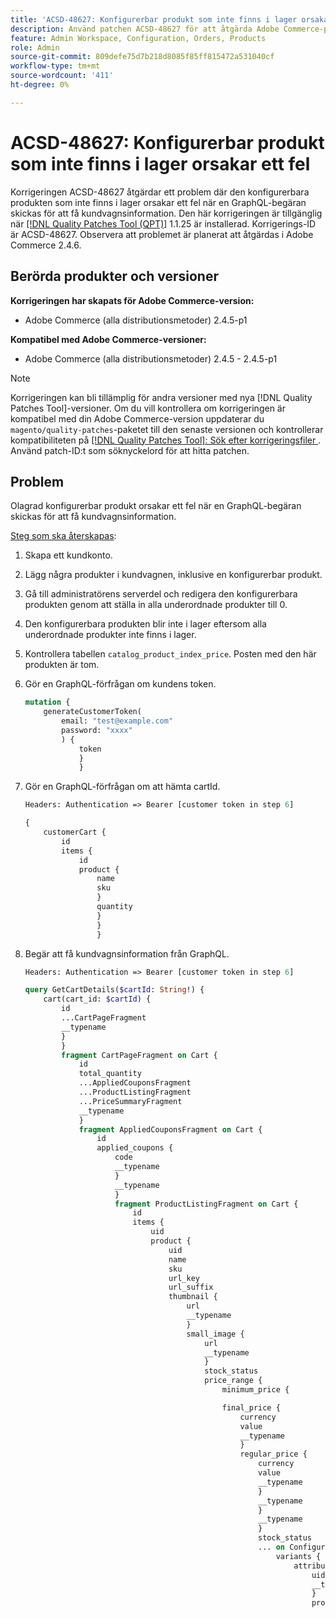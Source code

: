 ```yaml
---
title: 'ACSD-48627: Konfigurerbar produkt som inte finns i lager orsakar ett fel'
description: Använd patchen ACSD-48627 för att åtgärda Adobe Commerce-problemet där den konfigurerbara produkten som inte finns i lager orsakar ett fel när en GraphQL-begäran skickas för att få kundvagnsinformation.
feature: Admin Workspace, Configuration, Orders, Products
role: Admin
source-git-commit: 809defe75d7b218d8085f85ff815472a531040cf
workflow-type: tm+mt
source-wordcount: '411'
ht-degree: 0%

---
```


# ACSD-48627: Konfigurerbar produkt som inte finns i lager orsakar ett fel

Korrigeringen ACSD-48627 åtgärdar ett problem där den konfigurerbara produkten som inte finns i lager orsakar ett fel när en GraphQL-begäran skickas för att få kundvagnsinformation. Den här korrigeringen är tillgänglig när [[!DNL Quality Patches Tool (QPT)]](https://experienceleague.adobe.com/sv/docs/commerce-knowledge-base/kb/announcements/commerce-announcements/magento-quality-patches-released-new-tool-to-self-serve-quality-patches) 1.1.25 är installerad. Korrigerings-ID är ACSD-48627. Observera att problemet är planerat att åtgärdas i Adobe Commerce 2.4.6.

## Berörda produkter och versioner

**Korrigeringen har skapats för Adobe Commerce-version:**

* Adobe Commerce (alla distributionsmetoder) 2.4.5-p1

**Kompatibel med Adobe Commerce-versioner:**

* Adobe Commerce (alla distributionsmetoder) 2.4.5 - 2.4.5-p1

>[!NOTE]
>
>Korrigeringen kan bli tillämplig för andra versioner med nya [!DNL Quality Patches Tool]-versioner. Om du vill kontrollera om korrigeringen är kompatibel med din Adobe Commerce-version uppdaterar du `magento/quality-patches`-paketet till den senaste versionen och kontrollerar kompatibiliteten på [[!DNL Quality Patches Tool]: Sök efter korrigeringsfiler ](https://experienceleague.adobe.com/tools/commerce-quality-patches/index.html?lang=sv-SE). Använd patch-ID:t som söknyckelord för att hitta patchen.

## Problem

Olagrad konfigurerbar produkt orsakar ett fel när en GraphQL-begäran skickas för att få kundvagnsinformation.

<u>Steg som ska återskapas</u>:

1. Skapa ett kundkonto.
1. Lägg några produkter i kundvagnen, inklusive en konfigurerbar produkt.
1. Gå till administratörens serverdel och redigera den konfigurerbara produkten genom att ställa in alla underordnade produkter till 0.
1. Den konfigurerbara produkten blir inte i lager eftersom alla underordnade produkter inte finns i lager.
1. Kontrollera tabellen `catalog_product_index_price`. Posten med den här produkten är tom.
1. Gör en GraphQL-förfrågan om kundens token.

   ```GraphQL
   mutation {
       generateCustomerToken(
           email: "test@example.com"
           password: "xxxx"
           ) {
               token
               }
               }
   ```

1. Gör en GraphQL-förfrågan om att hämta cartId.

   ```GraphQL
   Headers: Authentication => Bearer [customer token in step 6]
   ```

   ```GraphQL
   {
       customerCart {
           id
           items {
               id
               product {
                   name
                   sku
                   }
                   quantity
                   }
                   }
                   }
   ```

1. Begär att få kundvagnsinformation från GraphQL.

   ```GraphQL
   Headers: Authentication => Bearer [customer token in step 6]
   ```

   ```GraphQL
   query GetCartDetails($cartId: String!) {
       cart(cart_id: $cartId) {
           id
           ...CartPageFragment
           __typename
           }
           }
           fragment CartPageFragment on Cart {
               id
               total_quantity
               ...AppliedCouponsFragment
               ...ProductListingFragment
               ...PriceSummaryFragment
               __typename
               }
               fragment AppliedCouponsFragment on Cart {
                   id
                   applied_coupons {
                       code
                       __typename
                       }
                       __typename
                       }
                       fragment ProductListingFragment on Cart {
                           id
                           items {
                               uid
                               product {
                                   uid
                                   name
                                   sku
                                   url_key
                                   url_suffix
                                   thumbnail {
                                       url
                                       __typename
                                       }
                                       small_image {
                                           url
                                           __typename
                                           }
                                           stock_status
                                           price_range {
                                               minimum_price {
   
                                               final_price {
                                                   currency
                                                   value
                                                   __typename
                                                   }
                                                   regular_price {
                                                       currency
                                                       value
                                                       __typename
                                                       }
                                                       __typename
                                                       }
                                                       __typename
                                                       }
                                                       stock_status
                                                       ... on ConfigurableProduct {
                                                           variants {
                                                               attributes {
                                                                   uid
                                                                   __typename
                                                                   }
                                                                   product {
                                                                       uid
                                                                       small_image {
                                                                           url
                                                                           __typename
                                                                           }
                                                                           stock_status
                                                                           __typename
                                                                           }
                                                                           __typename
                                                                           }
                                                                           __typename
                                                                           }
                                                                           __typename
                                                                           }
                                                                           prices {
                                                                               price {
                                                                                   currency
                                                                                   value
                                                                                   __typename
                                                                                   }
                                                                                   __typename
                                                                                   }
                                                                                   quantity
                                                                                   ... on
                                                                                   ConfigurableCartItem {
                                                                                       configurable_options {
                                                                                           id
                                                                                           configurable_product_option_uid
                                                                                           option_label
                                                                                           configurable_product_option_value_uid
                                                                                           value_label
                                                                                           __typename
                                                                                           }
                                                                                           __typename
                                                                                           }
                                                                                           __typename
                                                                                           }
                                                                                           __typename
                                                                                           }
                                                                                           fragment PriceSummaryFragment on Cart {
                                                                                               id
                                                                                               items {
                                                                                                   uid
                                                                                                   quantity
                                                                                                   __typename
                                                                                                   }
                                                                                                   ...ShippingSummaryFragment
                                                                                                   prices {
                                                                                                       ...TaxSummaryFragment
                                                                                                       ...DiscountSummaryFragment
                                                                                                       ...GrandTotalFragment
                                                                                                       subtotal_excluding_tax {
                                                                                                           currency
                                                                                                           value
                                                                                                           __typename
                                                                                                           }
                                                                                                           subtotal_including_tax {
                                                                                                               currency
                                                                                                               value
                                                                                                               __typename
                                                                                                               }
                                                                                                               __typename
                                                                                                               }
                                                                                                               __typename
                                                                                                               }
                                                                                                               fragment DiscountSummaryFragment on
                                                                                                               CartPrices {
                                                                                                                   discounts {
                                                                                                                       amount {
                                                                                                                           currency
                                                                                                                           value
                                                                                                                           __typename
                                                                                                                           }
                                                                                                                           label
                                                                                                                           __typename
                                                                                                                           }
                                                                                                                           __typename
                                                                                                                           }
                                                                                                                           fragment GrandTotalFragment on CartPrices {
                                                                                                                               grand_total {
                                                                                                                                   currency
                                                                                                                                   value
                                                                                                                                   __typename
                                                                                                                                   }
                                                                                                                                   __typename
                                                                                                                                   }
                                                                                                                                   fragment ShippingSummaryFragment on Cart {
                                                                                                                                       id
                                                                                                                                       shipping_addresses {
                                                                                                                                           selected_shipping_method {
                                                                                                                                               amount {
                                                                                                                                                   currency
                                                                                                                                                   value
                                                                                                                                                   __typename
                                                                                                                                                   }
                                                                                                                                                   __typename
                                                                                                                                                   }
                                                                                                                                                   street
                                                                                                                                                   __typename
                                                                                                                                                   }
                                                                                                                                                   __typename
                                                                                                                                                   }
                                                                                                                                                   fragment TaxSummaryFragment on CartPrices {
                                                                                                                                                       applied_taxes {
                                                                                                                                                           amount {
                                                                                                                                                               currency
                                                                                                                                                               value
                                                                                                                                                               __typename
                                                                                                                                                               }
                                                                                                                                                               __typename
                                                                                                                                                               }
                                                                                                                                                               __typename
                                                                                                                                                               }
   ```

<u>Förväntade resultat</u>:

Inget *internt serverfel* i svaret.

<u>Faktiska resultat</u>:

Svaret innehåller ett *internt serverfel*.

## Tillämpa korrigeringen

Använd följande länkar beroende på distributionsmetod för att tillämpa enskilda korrigeringsfiler:

* Lokal användning för Adobe Commerce eller Magento Open Source: [[!DNL Quality Patches Tool] > Användning ](/help/tools/quality-patches-tool/usage.md) i guiden [!DNL Quality Patches Tool]
* Adobe Commerce om molninfrastruktur: [Uppgraderingar och korrigeringar > Tillämpa korrigeringar](https://experienceleague.adobe.com/docs/commerce-cloud-service/user-guide/develop/upgrade/apply-patches.html?lang=sv-SE) i guiden för Commerce om molninfrastruktur

## Relaterad läsning

* [[!DNL Quality Patches Tool] släppt: ett nytt verktyg för självbetjäning av kvalitetspatchar](https://experienceleague.adobe.com/sv/docs/commerce-knowledge-base/kb/announcements/commerce-announcements/magento-quality-patches-released-new-tool-to-self-serve-quality-patches) i kunskapsbasen för support
* [Kontrollera om det finns en korrigeringsfil för ditt Adobe Commerce-problem med  [!DNL Quality Patches Tool]](/help/tools/quality-patches-tool/patches-available-in-qpt/check-patch-for-magento-issue-with-magento-quality-patches.md) i guiden [!UICONTROL Quality Patches Tool]
* [Metodtips för att ändra databastabeller](https://experienceleague.adobe.com/sv/docs/commerce-operations/implementation-playbook/best-practices/development/modifying-core-and-third-party-tables#why-adobe-recommends-avoiding-modifications) i Commerce Implementeringspellbook

Mer information om andra tillgängliga korrigeringsfiler i QPT finns i [[!DNL Quality Patches Tool]: Söka efter korrigeringsfiler ](https://experienceleague.adobe.com/tools/commerce-quality-patches/index.html?lang=sv-SE) i [!DNL Quality Patches Tool]-handboken.

